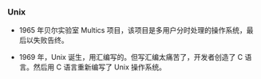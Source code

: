 ### Unix

- 1965 年贝尔实验室 Multics 项目，该项目是多用户分时处理的操作系统，最后以失败告终。

- 1969 年，Unix 诞生，用汇编写的。但写汇编太痛苦了，开发者创造了 C 语言。然后用 C 语言重新编写了 Unix 操作系统。

